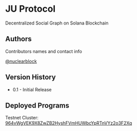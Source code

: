 # JU Protocol

Decentralized Social Graph on Solana Blockchain



## Authors

Contributors names and contact info

[@nuclearblock](https://twitter.com/nuclearblockone)

## Version History

* 0.1 - Initial Release


## Deployed Programs

Testnet Cluster: [964vWgVEK9X8ZwZB2HyshFVmHUWbcYpRTnVYz2o3F2Xq](https://explorer.solana.com/address/964vWgVEK9X8ZwZB2HyshFVmHUWbcYpRTnVYz2o3F2Xq?cluster=testnet)